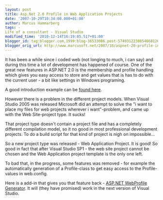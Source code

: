 ```yaml
---
layout: post
title: Asp.Net 2.0 Profile in Web Application Projects
date: '2007-10-29T10:34:00.000+01:00'
author: Marcus Hammarberg
tags: -
Life of a consultant - Visual Studio
modified_time: '2010-12-14T16:19:05.517+01:00'
blogger_id: tag:blogger.com,1999:blog-36533086.post-5749312230854668126
blogger_orig_url: http://www.marcusoft.net/2007/10/aspnet-20-profile-in-web-application.html
---
```


It has been a while since i coded web (not longing to much, i can
say) and during this time a lot of development has happened of course.
One of the great new features in ASP.NET 2.0 is the membership and
profile handling which gives you easy access to store and get values
that is has to do with the current user - a bit like settings in Windows
programing.

A good introduction example can be [found
here](http://www.odetocode.com/Articles/440.aspx).

However there is a problem in the different project models. When Visual
Studio 2005 was released Microsoft did an attempt to solve the "i want
to place my files for web projects wherever i want"-problem, and came up
with the Web Site-project type. It sucks!

That project type doesn't contain a project file and has a completely
different compilation model, so it no good in most professional
development projects. To do a build script for that kind of project is
nigh on impossible...

So a new project type was released - Web Application Project. It is
good! So good in fact that after Visual Studio SP1 - the web site
project cannot be chosen and the Web Application project template is the
only one left.

To bad that, in the progress, some features was removed - for example
the automatically generation of a Profile-class to get easy access to
the Profile-values in web.config.

Here is a add-in that gives you that feature back - [ASP.NET WebProfile
Generator](http://www.codeplex.com/WebProfile). It will (they have
promised) work in the next version of Visual Studio.

